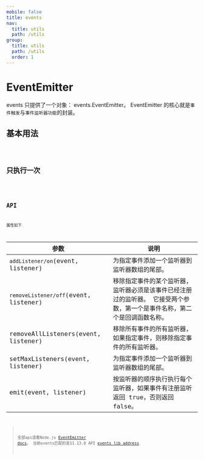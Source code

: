 ```yaml
---
mobile: false
title: events
nav:
  title: utils
  path: /utils
group:
  title: utils
  path: /utils
  order: 1
---
```


# EventEmitter

events 只提供了一个对象： events.EventEmitter。 EventEmitter 的核心就是`事件触发`与`事件监听器功能`的封装。

## 基本用法

<code hideActions='["CSB", "EXTERNAL"]' src="./demo/base/index.jsx" />

## 只执行一次
<code hideActions='["CSB", "EXTERNAL"]' src="./demo/once.jsx" />

## API
属性如下

| 参数 | 说明 |
| --- | --- |
| `addListener/on`(event, listener) | 为指定事件添加一个监听器到监听器数组的尾部。 |
| `removeListener/off`(event, listener) | 移除指定事件的某个监听器，监听器必须是该事件已经注册过的监听器。 它接受两个参数，第一个是事件名称，第二个是回调函数名称。 |
| removeAllListeners(event, listener) | 移除所有事件的所有监听器， 如果指定事件，则移除指定事件的所有监听器。|
| setMaxListeners(event, listener) | 为指定事件添加一个监听器到监听器数组的尾部。 |
| emit(event, listener) | 按监听器的顺序执行执行每个监听器，如果事件有注册监听返回 true，否则返回 false。 |

> 全部api请看Node.js [EventEmitter docs](https://nodejs.org/dist/v11.13.0/docs/api/events.html)， 当前events匹配的是11.13.0 API [events lib address](https://github.com/browserify/events)


